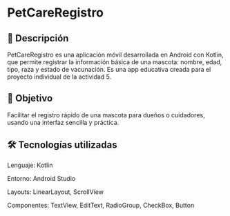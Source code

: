  # PetCareRegistro


## 📱 Descripción

PetCareRegistro es una aplicación móvil desarrollada en Android con Kotlin, que permite registrar la información básica de una mascota: nombre, edad, tipo, raza y estado de vacunación.
Es una app educativa creada para el proyecto individual de la actividad 5.

## 🎯 Objetivo

Facilitar el registro rápido de una mascota para dueños o cuidadores, usando una interfaz sencilla y práctica.

## 🛠️ Tecnologías utilizadas

Lenguaje: Kotlin

Entorno: Android Studio

Layouts: LinearLayout, ScrollView

Componentes: TextView, EditText, RadioGroup, CheckBox, Button
